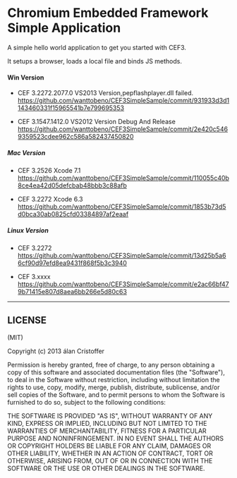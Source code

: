 Chromium Embedded Framework Simple Application
==============================================
A simple hello world application to get you started with CEF3.

It setups a browser, loads a local file and binds JS methods.

####  Win Version

- CEF 3.2272.2077.0
VS2013 Version,pepflashplayer.dll failed.
https://github.com/wanttobeno/CEF3SimpleSample/commit/931933d3d1143460331f15965541b7e799695353

- CEF 3.1547.1412.0 
VS2012 Version  Debug And Release
https://github.com/wanttobeno/CEF3SimpleSample/commit/2e420c5469359523cdee962c586a582437450820


##### Mac Version
- CEF 3.2526
Xcode 7.1
https://github.com/wanttobeno/CEF3SimpleSample/commit/110055c40b8ce4ea42d05defcbab48bbb3c88afb

- CEF 3.2272
Xcode 6.3
https://github.com/wanttobeno/CEF3SimpleSample/commit/1853b73d5d0bca30ab0825cfd03384897af2eaaf

##### Linux Version
- CEF 3.2272
https://github.com/wanttobeno/CEF3SimpleSample/commit/13d25b5a66cf90d97efd8ea9431f868f5b3c3940

- CEF 3.xxxx
https://github.com/wanttobeno/CEF3SimpleSample/commit/e2ac66bf479b71415e807d8aea6bb266e5d80c63

-------

LICENSE
-------
(MIT)

Copyright (c) 2013 álan Crístoffer

Permission is hereby granted, free of charge, to any person obtaining a copy of this software and associated documentation files (the "Software"), to deal in the Software without restriction, including without limitation the rights to use, copy, modify, merge, publish, distribute, sublicense, and/or sell copies of the Software, and to permit persons to whom the Software is furnished to do so, subject to the following conditions:

THE SOFTWARE IS PROVIDED "AS IS", WITHOUT WARRANTY OF ANY KIND, EXPRESS OR IMPLIED, INCLUDING BUT NOT LIMITED TO THE WARRANTIES OF MERCHANTABILITY, FITNESS FOR A PARTICULAR PURPOSE AND NONINFRINGEMENT. IN NO EVENT SHALL THE AUTHORS OR COPYRIGHT HOLDERS BE LIABLE FOR ANY CLAIM, DAMAGES OR OTHER LIABILITY, WHETHER IN AN ACTION OF CONTRACT, TORT OR OTHERWISE, ARISING FROM, OUT OF OR IN CONNECTION WITH THE SOFTWARE OR THE USE OR OTHER DEALINGS IN THE SOFTWARE.
